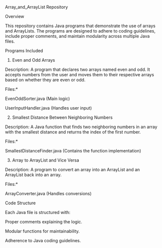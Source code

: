 Array_and_ArrayList Repository

Overview

This repository contains Java programs that demonstrate the use of arrays and ArrayLists. The programs are designed to adhere to coding guidelines, include proper comments, and maintain modularity across multiple Java files.

Programs Included

1. Even and Odd Arrays

Description: A program that declares two arrays named even and odd. It accepts numbers from the user and moves them to their respective arrays based on whether they are even or odd.

Files:*

EvenOddSorter.java (Main logic)

UserInputHandler.java (Handles user input)

2. Smallest Distance Between Neighboring Numbers

Description: A Java function that finds two neighboring numbers in an array with the smallest distance and returns the index of the first number.

Files:*

SmallestDistanceFinder.java (Contains the function implementation)

3. Array to ArrayList and Vice Versa

Description: A program to convert an array into an ArrayList and an ArrayList back into an array.

Files:*

ArrayConverter.java (Handles conversions)

Code Structure

Each Java file is structured with:

Proper comments explaining the logic.

Modular functions for maintainability.

Adherence to Java coding guidelines.
